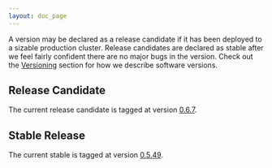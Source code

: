 ```yaml
---
layout: doc_page
---
```

A version may be declared as a release candidate if it has been deployed to a sizable production cluster. Release candidates are declared as stable after we feel fairly confident there are no major bugs in the version. Check out the [Versioning](Versioning.html) section for how we describe software versions.

Release Candidate
-----------------

The current release candidate is tagged at version [0.6.7](https://github.com/metamx/druid/tree/druid-0.6.7).

Stable Release
--------------

The current stable is tagged at version [0.5.49](https://github.com/metamx/druid/tree/druid-0.5.49).
